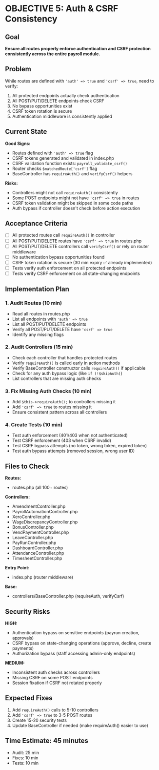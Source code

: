 # OBJECTIVE 5: Auth & CSRF Consistency

## Goal

**Ensure all routes properly enforce authentication and CSRF protection consistently across the entire payroll module.**

## Problem

While routes are defined with `'auth' => true` and `'csrf' => true`, need to verify:
1. All protected endpoints actually check authentication
2. All POST/PUT/DELETE endpoints check CSRF
3. No bypass opportunities exist
4. CSRF token rotation is secure
5. Authentication middleware is consistently applied

## Current State

**Good Signs:**
- Routes defined with `'auth' => true` flag
- CSRF tokens generated and validated in index.php
- CSRF validation function exists: `payroll_validate_csrf()`
- Router checks `$matchedRoute['csrf']` flag
- BaseController has `requireAuth()` and `verifyCsrf()` helpers

**Risks:**
- Controllers might not call `requireAuth()` consistently
- Some POST endpoints might not have `'csrf' => true` in routes
- CSRF token validation might be skipped in some code paths
- Auth bypass if controller doesn't check before action execution

## Acceptance Criteria

- [ ] All protected routes call `requireAuth()` in controller
- [ ] All POST/PUT/DELETE routes have `'csrf' => true` in routes.php
- [ ] All POST/PUT/DELETE controllers call `verifyCsrf()` or rely on router middleware
- [ ] No authentication bypass opportunities found
- [ ] CSRF token rotation is secure (30 min expiry ✅ already implemented)
- [ ] Tests verify auth enforcement on all protected endpoints
- [ ] Tests verify CSRF enforcement on all state-changing endpoints

## Implementation Plan

### 1. Audit Routes (10 min)
- Read all routes in routes.php
- List all endpoints with `'auth' => true`
- List all POST/PUT/DELETE endpoints
- Verify all POST/PUT/DELETE have `'csrf' => true`
- Identify any missing flags

### 2. Audit Controllers (15 min)
- Check each controller that handles protected routes
- Verify `requireAuth()` is called early in action methods
- Verify BaseController constructor calls `requireAuth()` if applicable
- Check for any auth bypass logic (like `if (!$skipAuth)`)
- List controllers that are missing auth checks

### 3. Fix Missing Auth Checks (10 min)
- Add `$this->requireAuth();` to controllers missing it
- Add `'csrf' => true` to routes missing it
- Ensure consistent pattern across all controllers

### 4. Create Tests (10 min)
- Test auth enforcement (401/403 when not authenticated)
- Test CSRF enforcement (403 when CSRF invalid)
- Test CSRF bypass attempts (no token, wrong token, expired token)
- Test auth bypass attempts (removed session, wrong user ID)

## Files to Check

**Routes:**
- routes.php (all 100+ routes)

**Controllers:**
- AmendmentController.php
- PayrollAutomationController.php
- XeroController.php
- WageDiscrepancyController.php
- BonusController.php
- VendPaymentController.php
- LeaveController.php
- PayRunController.php
- DashboardController.php
- AttendanceController.php
- TimesheetController.php

**Entry Point:**
- index.php (router middleware)

**Base:**
- controllers/BaseController.php (requireAuth, verifyCsrf)

## Security Risks

**HIGH:**
- Authentication bypass on sensitive endpoints (payrun creation, approvals)
- CSRF bypass on state-changing operations (approve, decline, create payments)
- Authorization bypass (staff accessing admin-only endpoints)

**MEDIUM:**
- Inconsistent auth checks across controllers
- Missing CSRF on some POST endpoints
- Session fixation if CSRF not rotated properly

## Expected Fixes

1. Add `requireAuth()` calls to 5-10 controllers
2. Add `'csrf' => true` to 3-5 POST routes
3. Create 15-20 security tests
4. Update BaseController if needed (make requireAuth() easier to use)

## Time Estimate: 45 minutes

- Audit: 25 min
- Fixes: 10 min
- Tests: 10 min
